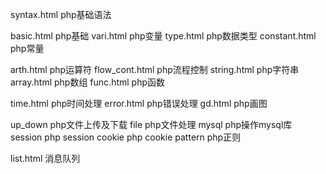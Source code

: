 syntax.html    php基础语法

basic.html     php基础
vari.html      php变量
type.html      php数据类型
constant.html  php常量

arth.html      php运算符
flow_cont.html php流程控制
string.html    php字符串
array.html     php数组
func.html      php函数

time.html      php时间处理
error.html     php错误处理
gd.html        php画图

up_down        php文件上传及下载
file           php文件处理
mysql          php操作mysql库
session        php session
cookie         php cookie
pattern        php正则


list.html 消息队列